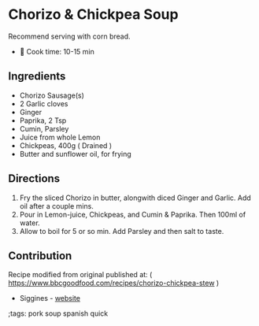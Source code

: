 # Chorizo & Chickpea Soup

Recommend serving with corn bread.

- 🍳 Cook time: 10-15 min

## Ingredients

- Chorizo Sausage(s)
- 2 Garlic cloves
- Ginger
- Paprika, 2 Tsp
- Cumin, Parsley
- Juice from whole Lemon
- Chickpeas, 400g ( Drained )
- Butter and sunflower oil, for frying

## Directions

1. Fry the sliced Chorizo in butter, alongwith diced Ginger and Garlic. Add oil after a couple mins.
2. Pour in Lemon-juice, Chickpeas, and Cumin & Paprika. Then 100ml of water.
3. Allow to boil for 5 or so min. Add Parsley and then salt to taste.

## Contribution

Recipe modified from original published at: ( https://www.bbcgoodfood.com/recipes/chorizo-chickpea-stew )

- Siggines - [website](http://jacobsiggins.co.uk)

;tags: pork soup spanish quick
